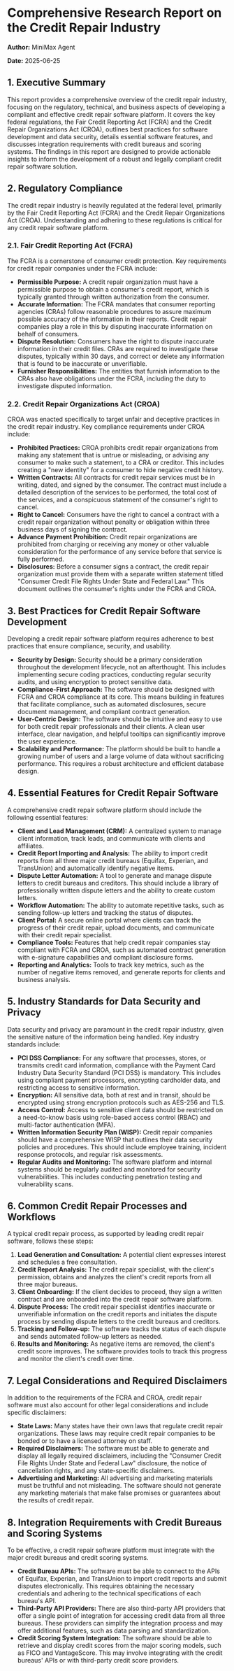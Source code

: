 # Comprehensive Research Report on the Credit Repair Industry

**Author:** MiniMax Agent

**Date:** 2025-06-25

## 1. Executive Summary

This report provides a comprehensive overview of the credit repair industry, focusing on the regulatory, technical, and business aspects of developing a compliant and effective credit repair software platform. It covers the key federal regulations, the Fair Credit Reporting Act (FCRA) and the Credit Repair Organizations Act (CROA), outlines best practices for software development and data security, details essential software features, and discusses integration requirements with credit bureaus and scoring systems. The findings in this report are designed to provide actionable insights to inform the development of a robust and legally compliant credit repair software solution.


## 2. Regulatory Compliance

The credit repair industry is heavily regulated at the federal level, primarily by the Fair Credit Reporting Act (FCRA) and the Credit Repair Organizations Act (CROA). Understanding and adhering to these regulations is critical for any credit repair software platform.

### 2.1. Fair Credit Reporting Act (FCRA)

The FCRA is a cornerstone of consumer credit protection. Key requirements for credit repair companies under the FCRA include:

*   **Permissible Purpose:** A credit repair organization must have a permissible purpose to obtain a consumer's credit report, which is typically granted through written authorization from the consumer.
*   **Accurate Information:** The FCRA mandates that consumer reporting agencies (CRAs) follow reasonable procedures to assure maximum possible accuracy of the information in their reports. Credit repair companies play a role in this by disputing inaccurate information on behalf of consumers.
*   **Dispute Resolution:** Consumers have the right to dispute inaccurate information in their credit files. CRAs are required to investigate these disputes, typically within 30 days, and correct or delete any information that is found to be inaccurate or unverifiable.
*   **Furnisher Responsibilities:** The entities that furnish information to the CRAs also have obligations under the FCRA, including the duty to investigate disputed information.

### 2.2. Credit Repair Organizations Act (CROA)

CROA was enacted specifically to target unfair and deceptive practices in the credit repair industry. Key compliance requirements under CROA include:

*   **Prohibited Practices:** CROA prohibits credit repair organizations from making any statement that is untrue or misleading, or advising any consumer to make such a statement, to a CRA or creditor. This includes creating a "new identity" for a consumer to hide negative credit history.
*   **Written Contracts:** All contracts for credit repair services must be in writing, dated, and signed by the consumer. The contract must include a detailed description of the services to be performed, the total cost of the services, and a conspicuous statement of the consumer's right to cancel.
*   **Right to Cancel:** Consumers have the right to cancel a contract with a credit repair organization without penalty or obligation within three business days of signing the contract.
*   **Advance Payment Prohibition:** Credit repair organizations are prohibited from charging or receiving any money or other valuable consideration for the performance of any service before that service is fully performed.
*   **Disclosures:** Before a consumer signs a contract, the credit repair organization must provide them with a separate written statement titled "Consumer Credit File Rights Under State and Federal Law." This document outlines the consumer's rights under the FCRA and CROA.


## 3. Best Practices for Credit Repair Software Development

Developing a credit repair software platform requires adherence to best practices that ensure compliance, security, and usability.

*   **Security by Design:** Security should be a primary consideration throughout the development lifecycle, not an afterthought. This includes implementing secure coding practices, conducting regular security audits, and using encryption to protect sensitive data.
*   **Compliance-First Approach:** The software should be designed with FCRA and CROA compliance at its core. This means building in features that facilitate compliance, such as automated disclosures, secure document management, and compliant contract generation.
*   **User-Centric Design:** The software should be intuitive and easy to use for both credit repair professionals and their clients. A clean user interface, clear navigation, and helpful tooltips can significantly improve the user experience.
*   **Scalability and Performance:** The platform should be built to handle a growing number of users and a large volume of data without sacrificing performance. This requires a robust architecture and efficient database design.

## 4. Essential Features for Credit Repair Software

A comprehensive credit repair software platform should include the following essential features:

*   **Client and Lead Management (CRM):** A centralized system to manage client information, track leads, and communicate with clients and affiliates.
*   **Credit Report Importing and Analysis:** The ability to import credit reports from all three major credit bureaus (Equifax, Experian, and TransUnion) and automatically identify negative items.
*   **Dispute Letter Automation:** A tool to generate and manage dispute letters to credit bureaus and creditors. This should include a library of professionally written dispute letters and the ability to create custom letters.
*   **Workflow Automation:** The ability to automate repetitive tasks, such as sending follow-up letters and tracking the status of disputes.
*   **Client Portal:** A secure online portal where clients can track the progress of their credit repair, upload documents, and communicate with their credit repair specialist.
*   **Compliance Tools:** Features that help credit repair companies stay compliant with FCRA and CROA, such as automated contract generation with e-signature capabilities and compliant disclosure forms.
*   **Reporting and Analytics:** Tools to track key metrics, such as the number of negative items removed, and generate reports for clients and business analysis.


## 5. Industry Standards for Data Security and Privacy

Data security and privacy are paramount in the credit repair industry, given the sensitive nature of the information being handled. Key industry standards include:

*   **PCI DSS Compliance:** For any software that processes, stores, or transmits credit card information, compliance with the Payment Card Industry Data Security Standard (PCI DSS) is mandatory. This includes using compliant payment processors, encrypting cardholder data, and restricting access to sensitive information.
*   **Encryption:** All sensitive data, both at rest and in transit, should be encrypted using strong encryption protocols such as AES-256 and TLS.
*   **Access Control:** Access to sensitive client data should be restricted on a need-to-know basis using role-based access control (RBAC) and multi-factor authentication (MFA).
*   **Written Information Security Plan (WISP):** Credit repair companies should have a comprehensive WISP that outlines their data security policies and procedures. This should include employee training, incident response protocols, and regular risk assessments.
*   **Regular Audits and Monitoring:** The software platform and internal systems should be regularly audited and monitored for security vulnerabilities. This includes conducting penetration testing and vulnerability scans.

## 6. Common Credit Repair Processes and Workflows

A typical credit repair process, as supported by leading credit repair software, follows these steps:

1.  **Lead Generation and Consultation:** A potential client expresses interest and schedules a free consultation.
2.  **Credit Report Analysis:** The credit repair specialist, with the client's permission, obtains and analyzes the client's credit reports from all three major bureaus.
3.  **Client Onboarding:** If the client decides to proceed, they sign a written contract and are onboarded into the credit repair software platform.
4.  **Dispute Process:** The credit repair specialist identifies inaccurate or unverifiable information on the credit reports and initiates the dispute process by sending dispute letters to the credit bureaus and creditors.
5.  **Tracking and Follow-up:** The software tracks the status of each dispute and sends automated follow-up letters as needed.
6.  **Results and Monitoring:** As negative items are removed, the client's credit score improves. The software provides tools to track this progress and monitor the client's credit over time.


## 7. Legal Considerations and Required Disclaimers

In addition to the requirements of the FCRA and CROA, credit repair software must also account for other legal considerations and include specific disclaimers:

*   **State Laws:** Many states have their own laws that regulate credit repair organizations. These laws may require credit repair companies to be bonded or to have a licensed attorney on staff.
*   **Required Disclaimers:** The software must be able to generate and display all legally required disclaimers, including the "Consumer Credit File Rights Under State and Federal Law" disclosure, the notice of cancellation rights, and any state-specific disclaimers.
*   **Advertising and Marketing:** All advertising and marketing materials must be truthful and not misleading. The software should not generate any marketing materials that make false promises or guarantees about the results of credit repair.

## 8. Integration Requirements with Credit Bureaus and Scoring Systems

To be effective, a credit repair software platform must integrate with the major credit bureaus and credit scoring systems.

*   **Credit Bureau APIs:** The software must be able to connect to the APIs of Equifax, Experian, and TransUnion to import credit reports and submit disputes electronically. This requires obtaining the necessary credentials and adhering to the technical specifications of each bureau's API.
*   **Third-Party API Providers:** There are also third-party API providers that offer a single point of integration for accessing credit data from all three bureaus. These providers can simplify the integration process and may offer additional features, such as data parsing and standardization.
*   **Credit Scoring System Integration:** The software should be able to retrieve and display credit scores from the major scoring models, such as FICO and VantageScore. This may involve integrating with the credit bureaus' APIs or with third-party credit score providers.

